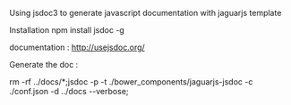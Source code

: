 Using jsdoc3 to generate javascript documentation with jaguarjs template

Installation
    npm install jsdoc -g

documentation :
    http://usejsdoc.org/

Generate the doc :

rm -rf ../docs/*;jsdoc -p -t ./bower_components/jaguarjs-jsdoc -c ./conf.json -d ../docs --verbose;